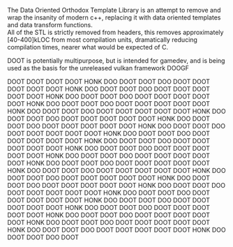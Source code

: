 The Data Oriented Orthodox Template Library is an attempt to remove and wrap the insanity of modern c++, replacing it with data oriented templates and data transform functions.  
All of the STL is strictly removed from headers, this removes approximately [40-400]kLOC from most compilation units, dramatically reducing compilation times, nearer what would be expected of C.  

DOOT is potentially multipurpose, but is intended for gamedev, and is being used as the basis for the unreleased vulkan framework DOOGF



DOOT DOOT DOOT DOOT HONK DOO DOOT DOOT DOO DOOT DOOT DOOT DOOT DOOT HONK DOO DOOT DOOT DOO DOOT
DOOT DOOT DOOT DOOT HONK DOO DOOT DOOT DOO DOOT DOOT DOOT DOOT DOOT HONK DOO DOOT DOOT DOO DOOT
DOOT DOOT DOOT DOOT HONK DOO DOOT DOOT DOO DOOT DOOT DOOT DOOT DOOT HONK DOO DOOT DOOT DOO DOOT
DOOT DOOT DOOT DOOT HONK DOO DOOT DOOT DOO DOOT DOOT DOOT DOOT DOOT HONK DOO DOOT DOOT DOO DOOT
DOOT DOOT DOOT DOOT HONK DOO DOOT DOOT DOO DOOT DOOT DOOT DOOT DOOT HONK DOO DOOT DOOT DOO DOOT
DOOT DOOT DOOT DOOT HONK DOO DOOT DOOT DOO DOOT DOOT DOOT DOOT DOOT HONK DOO DOOT DOOT DOO DOOT
DOOT DOOT DOOT DOOT HONK DOO DOOT DOOT DOO DOOT DOOT DOOT DOOT DOOT HONK DOO DOOT DOOT DOO DOOT
DOOT DOOT DOOT DOOT HONK DOO DOOT DOOT DOO DOOT DOOT DOOT DOOT DOOT HONK DOO DOOT DOOT DOO DOOT
DOOT DOOT DOOT DOOT HONK DOO DOOT DOOT DOO DOOT DOOT DOOT DOOT DOOT HONK DOO DOOT DOOT DOO DOOT
DOOT DOOT DOOT DOOT HONK DOO DOOT DOOT DOO DOOT DOOT DOOT DOOT DOOT HONK DOO DOOT DOOT DOO DOOT
DOOT DOOT DOOT DOOT HONK DOO DOOT DOOT DOO DOOT DOOT DOOT DOOT DOOT HONK DOO DOOT DOOT DOO DOOT
DOOT DOOT DOOT DOOT HONK DOO DOOT DOOT DOO DOOT DOOT DOOT DOOT DOOT HONK DOO DOOT DOOT DOO DOOT
